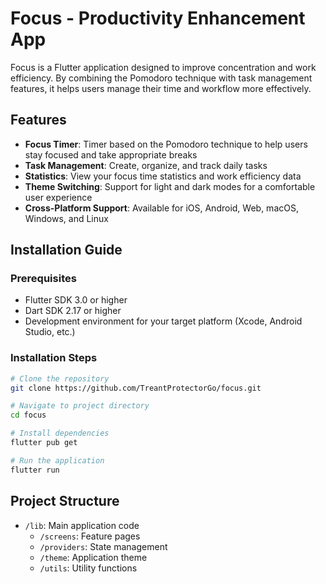 # Focus - Productivity Enhancement App

Focus is a Flutter application designed to improve concentration and work efficiency. By combining the Pomodoro technique with task management features, it helps users manage their time and workflow more effectively.

## Features

- **Focus Timer**: Timer based on the Pomodoro technique to help users stay focused and take appropriate breaks
- **Task Management**: Create, organize, and track daily tasks
- **Statistics**: View your focus time statistics and work efficiency data
- **Theme Switching**: Support for light and dark modes for a comfortable user experience
- **Cross-Platform Support**: Available for iOS, Android, Web, macOS, Windows, and Linux

## Installation Guide

### Prerequisites
- Flutter SDK 3.0 or higher
- Dart SDK 2.17 or higher
- Development environment for your target platform (Xcode, Android Studio, etc.)

### Installation Steps

```bash
# Clone the repository
git clone https://github.com/TreantProtectorGo/focus.git

# Navigate to project directory
cd focus

# Install dependencies
flutter pub get

# Run the application
flutter run
```

## Project Structure

- `/lib`: Main application code
  - `/screens`: Feature pages
  - `/providers`: State management
  - `/theme`: Application theme
  - `/utils`: Utility functions